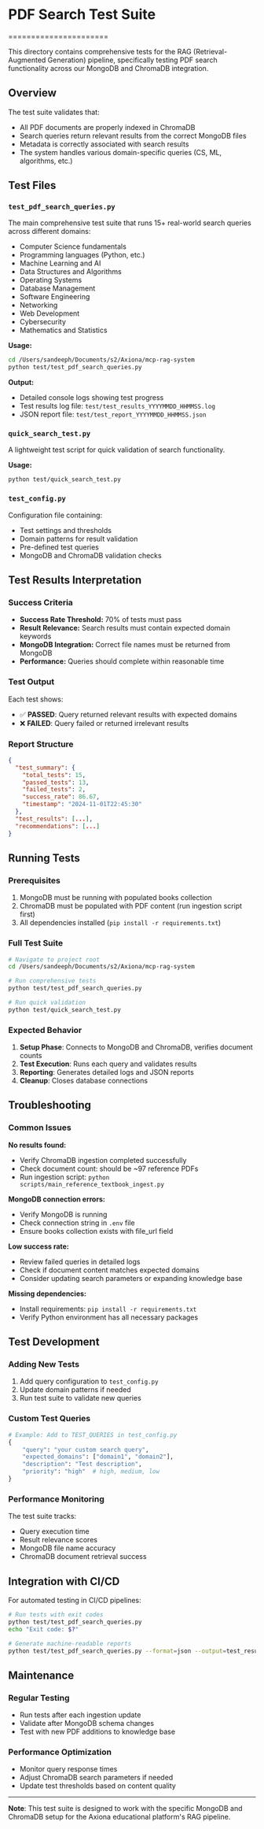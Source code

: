 # PDF Search Test Suite
======================

This directory contains comprehensive tests for the RAG (Retrieval-Augmented Generation) pipeline, specifically testing PDF search functionality across our MongoDB and ChromaDB integration.

## Overview

The test suite validates that:
- All PDF documents are properly indexed in ChromaDB
- Search queries return relevant results from the correct MongoDB files
- Metadata is correctly associated with search results
- The system handles various domain-specific queries (CS, ML, algorithms, etc.)

## Test Files

### `test_pdf_search_queries.py`
The main comprehensive test suite that runs 15+ real-world search queries across different domains:
- Computer Science fundamentals
- Programming languages (Python, etc.)
- Machine Learning and AI
- Data Structures and Algorithms
- Operating Systems
- Database Management
- Software Engineering
- Networking
- Web Development
- Cybersecurity
- Mathematics and Statistics

**Usage:**
```bash
cd /Users/sandeeph/Documents/s2/Axiona/mcp-rag-system
python test/test_pdf_search_queries.py
```

**Output:**
- Detailed console logs showing test progress
- Test results log file: `test/test_results_YYYYMMDD_HHMMSS.log`
- JSON report file: `test/test_report_YYYYMMDD_HHMMSS.json`

### `quick_search_test.py`
A lightweight test script for quick validation of search functionality.

**Usage:**
```bash
python test/quick_search_test.py
```

### `test_config.py`
Configuration file containing:
- Test settings and thresholds
- Domain patterns for result validation
- Pre-defined test queries
- MongoDB and ChromaDB validation checks

## Test Results Interpretation

### Success Criteria
- **Success Rate Threshold:** 70% of tests must pass
- **Result Relevance:** Search results must contain expected domain keywords
- **MongoDB Integration:** Correct file names must be returned from MongoDB
- **Performance:** Queries should complete within reasonable time

### Test Output
Each test shows:
- ✅ **PASSED**: Query returned relevant results with expected domains
- ❌ **FAILED**: Query failed or returned irrelevant results

### Report Structure
```json
{
  "test_summary": {
    "total_tests": 15,
    "passed_tests": 13,
    "failed_tests": 2,
    "success_rate": 86.67,
    "timestamp": "2024-11-01T22:45:30"
  },
  "test_results": [...],
  "recommendations": [...]
}
```

## Running Tests

### Prerequisites
1. MongoDB must be running with populated books collection
2. ChromaDB must be populated with PDF content (run ingestion script first)
3. All dependencies installed (`pip install -r requirements.txt`)

### Full Test Suite
```bash
# Navigate to project root
cd /Users/sandeeph/Documents/s2/Axiona/mcp-rag-system

# Run comprehensive tests
python test/test_pdf_search_queries.py

# Run quick validation
python test/quick_search_test.py
```

### Expected Behavior
1. **Setup Phase**: Connects to MongoDB and ChromaDB, verifies document counts
2. **Test Execution**: Runs each query and validates results
3. **Reporting**: Generates detailed logs and JSON reports
4. **Cleanup**: Closes database connections

## Troubleshooting

### Common Issues

**No results found:**
- Verify ChromaDB ingestion completed successfully
- Check document count: should be ~97 reference PDFs
- Run ingestion script: `python scripts/main_reference_textbook_ingest.py`

**MongoDB connection errors:**
- Verify MongoDB is running
- Check connection string in `.env` file
- Ensure books collection exists with file_url field

**Low success rate:**
- Review failed queries in detailed logs
- Check if document content matches expected domains
- Consider updating search parameters or expanding knowledge base

**Missing dependencies:**
- Install requirements: `pip install -r requirements.txt`
- Verify Python environment has all necessary packages

## Test Development

### Adding New Tests
1. Add query configuration to `test_config.py`
2. Update domain patterns if needed
3. Run test suite to validate new queries

### Custom Test Queries
```python
# Example: Add to TEST_QUERIES in test_config.py
{
    "query": "your custom search query",
    "expected_domains": ["domain1", "domain2"],
    "description": "Test description",
    "priority": "high"  # high, medium, low
}
```

### Performance Monitoring
The test suite tracks:
- Query execution time
- Result relevance scores
- MongoDB file name accuracy
- ChromaDB document retrieval success

## Integration with CI/CD

For automated testing in CI/CD pipelines:

```bash
# Run tests with exit codes
python test/test_pdf_search_queries.py
echo "Exit code: $?"

# Generate machine-readable reports
python test/test_pdf_search_queries.py --format=json --output=test_results.json
```

## Maintenance

### Regular Testing
- Run tests after each ingestion update
- Validate after MongoDB schema changes
- Test with new PDF additions to knowledge base

### Performance Optimization
- Monitor query response times
- Adjust ChromaDB search parameters if needed
- Update test thresholds based on content quality

---

**Note**: This test suite is designed to work with the specific MongoDB and ChromaDB setup for the Axiona educational platform's RAG pipeline.
